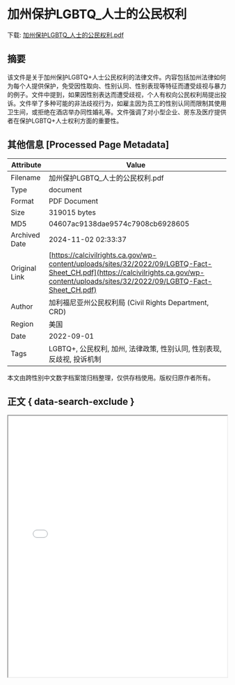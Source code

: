 # 加州保护LGBTQ_人士的公民权利

<!-- tcd_download_link -->
下载: <a href="../加州保护LGBTQ_人士的公民权利.pdf" download>加州保护LGBTQ_人士的公民权利.pdf</a>
<!-- tcd_download_link_end -->

## 摘要

<!-- tcd_abstract -->
该文件是关于加州保护LGBTQ+人士公民权利的法律文件。内容包括加州法律如何为每个人提供保护，免受因性取向、性别认同、性别表现等特征而遭受歧视与暴力的例子。文件中提到，如果因性别表达而遭受歧视，个人有权向公民权利局提出投诉。文件举了多种可能的非法歧视行为，如雇主因为员工的性别认同而限制其使用卫生间，或拒绝在酒店举办同性婚礼等。文件强调了对小型企业、房东及医疗提供者在保护LGBTQ+人士权利方面的重要性。

<!-- tcd_abstract_end -->

## 其他信息 [Processed Page Metadata]

| Attribute       | Value                                  |
|-----------------|----------------------------------------|
| Filename        | 加州保护LGBTQ_人士的公民权利.pdf                             |
| Type            | document                                 |
| Format          | PDF Document                               |
| Size            | 319015 bytes                           |
| MD5             | 04607ac9138dae9574c7908cb6928605                                  |
| Archived Date   | 2024-11-02 02:33:37                             |
| Original Link   | [https://calcivilrights.ca.gov/wp-content/uploads/sites/32/2022/09/LGBTQ-Fact-Sheet_CH.pdf](https://calcivilrights.ca.gov/wp-content/uploads/sites/32/2022/09/LGBTQ-Fact-Sheet_CH.pdf)                         |
| Author          | 加利福尼亚州公民权利局 (Civil Rights Department, CRD)                               |
| Region          | 美国                               |
| Date            | 2022-09-01                                 |
| Tags            | LGBTQ+, 公民权利, 加州, 法律政策, 性别认同, 性别表现, 反歧视, 投诉机制                                 |

本文由跨性别中文数字档案馆归档整理，仅供存档使用。版权归原作者所有。


## 正文 { data-search-exclude }

<!-- tcd_main_text -->
<iframe src="../加州保护LGBTQ_人士的公民权利.pdf" width="100%" height="600px">
    <p>无法显示PDF，请下载查看。</p>
</iframe>
<!-- tcd_main_text_end -->

